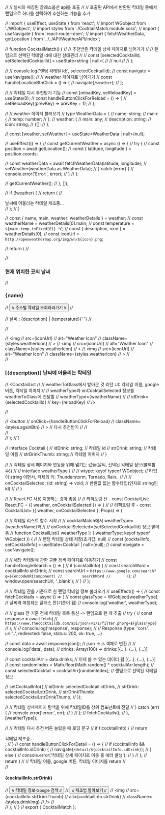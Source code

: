 // // 날씨와 매칭된 글래스옵션 api를 호출
// // 호출된 API에서 반환된 칵테일 중에서 랜덤으로 하나를 선택하여 추천하는 기능을 추가

// import { useEffect, useState } from 'react';
// import WGobject from './WGobject';
// import styles from './CocktailMatch.module.scss';
// import { useNavigate } from 'react-router-dom';
// import { fetchWeatherData, getLocation } from '../../API/WeatherAPI/index';

// function CocktailMatch() {
//   // 추천받은 칵테일 상세 페이지로 넘어가기
//   // 랜덤으로 선택된 칵테일 id에 대한 상태관리
//   // const [selectedCocktailId, setSelectedCocktailId] = useState<string | null>(
//   //   null
//   // );

//   // console.log('랜덤 칵테일 id:', selectedCocktailId);
//   const navigate = useNavigate();
//   // weather 페이지로 넘어가기
//   const handleLocationBtnClick = () => {
//     navigate(`/weather`);
//   };

//   // 칵테일 다시 추천받기 기능
//   const [reloadKey, setReloadKey] = useState(0);
//   const handleButtonClickForReload = () => {
//     setReloadKey((prevKey) => prevKey + 1);
//   };

//   // weather 데이터 불러오기
//   type WeatherData = {
//     name: string;
//     main: {
//       temp: number;
//     };
//     weather: {
//       main: any;
//       description: string;
//       icon: string;
//     }[];
//   };

//   const [weather, setWeather] = useState<WeatherData | null>(null);

//   useEffect(() => {
//     const getCurrentWeather = async () => {
//       try {
//         const position = await getLocation();
//         const { latitude, longitude } = position.coords;

//         const weatherData = await fetchWeatherData(latitude, longitude);
//         setWeather(weatherData as WeatherData);
//       } catch (error) {
//         console.error('Error:', error);
//       }
//     };

//     getCurrentWeather();
//   }, []);

//   if (!weather) {
//     return (
//       <div className={styles.loadingPg}>날씨에 어울리는 칵테일 제조중...</div>
//     );
//   }

//   const { name, main, weather: weatherDetails } = weather;
//   const weatherName = weatherDetails[0].main;
//   const temperature = `${main.temp.toFixed(0)} °C`;
//   const { description, icon } = weatherDetails[0];
//   const iconUrl = `http://openweathermap.org/img/wn/${icon}.png`;

//   return (
//     <div>
//       <h3 className={styles.h3}>현재 위치한 곳의 날씨</h3>
//       <h3 className={styles.h3}>{name}</h3>
//       <button onClick={handleLocationBtnClick} className={styles.locationBtn}>
//         주소별 칵테일 조회하러가기
//       </button>
//       <p className={styles.p}>
//         날씨 : {description} | {temperature}{' '}
//       </p>

//       <div className={styles.weatherIcons}>
//         <img
//           src={iconUrl}
//           alt="Weather Icon"
//           className={styles.weatherIcon}
//         ></img>
//         <img
//           src={iconUrl}
//           alt="Weather Icon"
//           className={styles.weatherIcon}
//         ></img>
//         <img
//           src={iconUrl}
//           alt="Weather Icon"
//           className={styles.weatherIcon}
//         ></img>
//       </div>
//       <h3 className={styles.h3}>[{description}] 날씨에 어울리는 칵테일</h3>

//       <CocktailList
//         // weatherToGlass에서 받아온 것 리턴 UI: 칵테일 이름, google 버튼, 칵테일 이미지
//         // weatherType과 onCocktailSelected 정보를 weatherToGlass에 전달함
//         weatherType={weatherName}
//         // idDrink={selectedCocktailId}
//         key={reloadKey}
//       />

//       <div className={styles.buttonBox}>
//         <button
//           onClick={handleButtonClickForReload}
//           className={styles.againBtn}
//         >
//           다시 추천받기
//         </button>
//       </div>
//     </div>
//   );
// }

// interface Cocktail {
//   idDrink: string; // 칵테일 id
//   strDrink: string; // 칵테일 이름
//   strDrinkThumb: string; // 칵테일 이미지
// }

// // 칵테일 상세 페이지와 연동을 위해 넘기는 값들(날씨, 선택된 칵테일 정보(콜백함수))
// // interface weatherType {
// //   wtype: keyof typeof WGobject; // 타입이 string 이면서, 객체의 키: Thunderstorm, Tornado, Rain..
// //   // onCocktailSelected: (id: string) => void; // 반환값 없는 함수타입(인자로 string인 id)
// // }

// // React.FC 사용 지양하는 것이 좋음
// // 리팩토링 전 - const CocktailList: React.FC<Props> = ({ weather, onCocktailSelected }) => {
// // 리팩토링 후 - const CocktailList= ({ weather, onCocktailSelected }: Props) => {

// // 칵테일 리스트 함수 시작
// // cocktailMatch에서 weatherType={weatherName}과
// // onCocktailSelected={setSelectedCocktailId} 정보 받아옴
// function CocktailList({ weatherType }: { weatherType: keyof typeof WGobject }) {
//   // 랜덤 칵테일 상태 저장(초기값: null)
//   const [cocktailInfo, setCocktailInfo] = useState<Cocktail | null>(null);
//   const navigate = useNavigate();

//   // 해당 칵테일에 관한 구글 검색 페이지로 이동하기
//   const handleGoogleSearch = () => {
//     if (cocktailInfo) {
//       const searchWord = cocktailInfo.strDrink;
//       const searchUrl = `https://www.google.com/search?q=${encodeURIComponent(
//         searchWord
//       )}`;
//       window.open(searchUrl, '_blank');
//     }
//   };

//   // 칵테일 잔을 기준으로 한 랜덤 칵테일 정보 불러오기
//   useEffect(() => {
//     const fetchCocktails = async () => {
//       const glassType = WGobject[weatherType]; // 날씨와 매칭되는 글래스 잔(기준이 됨)
//       console.log('weather', weatherType);

//       // glass 잔 기준 전체 칵테일 목록 통신 -> 랜덤으로 한 개 추출
//       try {
//         const response = await fetch(
//           `https://www.thecocktaildb.com/api/json/v1/1/filter.php?g=${glassType}`
//         );
//         // console.log('response', response);
//         // Response {type: 'cors', url:'..', redirected: false, status: 200, ok: true, …}

//         const data = await response.json(); // json -> js 객체로 변환
//         // console.log('data', data); // drinks: Array(100) -> drinks:[{...}, {...}, {...}]

//         const cocktailArr = data.drinks; // 이제 쓸 수 있는 데이터 됨 [{...}, {...}, {...}]
//         const randomIndex = Math.floor(Math.random() * cocktailArr.length);
//         const selectedCocktail = cocktailArr[randomIndex]; // 랜덤으로 선택된 칵테일 정보

//         setCocktailInfo({
//           idDrink: selectedCocktail.idDrink,
//           strDrink: selectedCocktail.strDrink,
//           strDrinkThumb: selectedCocktail.strDrinkThumb,
//         });

//         // 칵테일 상세페이지 탐색을 위해 칵테일ID를 상위 컴포넌트에 전달
//       } catch (err) {
//         console.error('error:', err);
//       }
//     };
//     fetchCocktails();
//   }, [weatherType]);

//   // 칵테일 다시 추천 버튼 눌렀을 때 로딩 문구
//   if (!cocktailInfo) {
//     return <div className={styles.loading}>칵테일 제조중...</div>;
//   }
//   const handleButtonClickForDetail = () => {
//     if (cocktailInfo && cocktailInfo.idDrink) {
//       navigate(`/detail/${cocktailInfo.idDrink}`);
//     } else {
//       console.error('칵테일 상세 페이지로 이동 중 에러 발생');
//     }
//   };
//   return (
//     // 칵테일 이름, google 버튼, 칵테일 이미지를 return
//     <div>
//       <h4 className={styles.cocktailName}>{cocktailInfo.strDrink}</h4>
//       <button onClick={handleGoogleSearch} className={styles.googleBtn}>
//         칵테일 정보 Google 검색
//       </button>
//       <button onClick={handleButtonClickForDetail} className={styles.learnBtn}>
//         제조법 알아보기
//       </button>
//       <img
//         src={cocktailInfo.strDrinkThumb}
//         alt={cocktailInfo.strDrink}
//         className={styles.drinkImg}
//       />
//     </div>
//   );
// }
// export { CocktailMatch };
